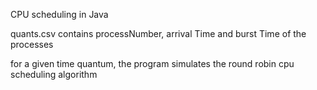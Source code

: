 CPU scheduling in Java

quants.csv contains processNumber, arrival Time and burst Time of the processes

for a given time quantum, the program simulates the round robin cpu scheduling algorithm
